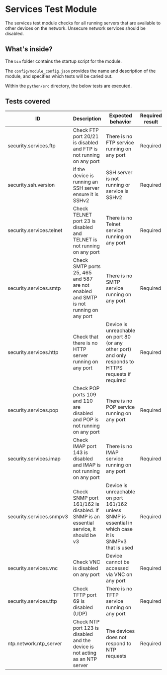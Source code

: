 # Services Test Module

The services test module checks for all running servers that are available to other devices on the network. Unsecure network services should be disabled.

## What's inside?

The ```bin``` folder contains the startup script for the module.

The ```config/module_config.json``` provides the name and description of the module, and specifies which tests will be caried out.

Within the ```python/src``` directory, the below tests are executed.

## Tests covered

| ID | Description | Expected behavior | Required result
|---|---|---|---|
| security.services.ftp | Check FTP port 20/21 is disabled and FTP is not running on any port | There is no FTP service running on any port | Required |
| security.ssh.version | If the device is running an SSH server ensure it is SSHv2 | SSH server is not running or service is SSHv2 | Required |
| security.services.telnet | Check TELNET port 23 is disabled and TELNET is not running on any port | There is no Telnet service running on any port | Required |
| security.services.smtp | Check SMTP ports 25, 465 and 587 are not enabled and SMTP is not running on any port | There is no SMTP service running on any port | Required |
| security.services.http | Check that there is no HTTP server running on any port | Device is unreachable on port 80 (or any other port) and only responds to HTTPS requests if required | Required |
| security.services.pop | Check POP ports 109 and 110 are disabled and POP is not running on any port | There is no POP service running on any port | Required |
| security.services.imap | Check IMAP port 143 is disabled and IMAP is not running on any port | There is no IMAP service running on any port | Required |
| security.services.snmpv3 | Check SNMP port 161/162 is disabled. If SNMP is an essential service, it should be v3 | Device is unreachable on port 161/162 unless SNMP is essential in which case it is SNMPv3 that is used | Required |
| security.services.vnc | Check VNC is disabled on any port | Device cannot be accessed via VNC on any port | Required |
| security.services.tftp | Check TFTP port 69 is disabled (UDP) | There is no TFTP service running on any port | Required |
| ntp.network.ntp_server | Check NTP port 123 is disabled and the device is not acting as an NTP server | The devices does not respond to NTP requests | Required |